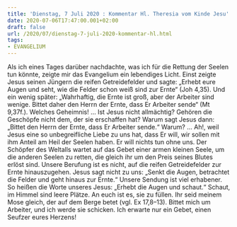 ```yaml
---
title: 'Dienstag, 7 Juli 2020 : Kommentar Hl. Theresia vom Kinde Jesu'
date: 2020-07-06T17:47:00.001+02:00
draft: false
url: /2020/07/dienstag-7-juli-2020-kommentar-hl.html
tags: 
- EVANGELIUM
---
```


Als ich eines Tages darüber nachdachte, was ich für die Rettung der Seelen tun könnte, zeigte mir das Evangelium ein lebendiges Licht. Einst zeigte Jesus seinen Jüngern die reifen Getreidefelder und sagte: „Erhebt eure Augen und seht, wie die Felder schon weiß sind zur Ernte“ (Joh 4,35). Und ein wenig später: „Wahrhaftig, die Ernte ist groß, aber der Arbeiter sind wenige. Bittet daher den Herrn der Ernte, dass Er Arbeiter sende“ (Mt 9,37f.). Welches Geheimnis! … Ist Jesus nicht allmächtig? Gehören die Geschöpfe nicht dem, der sie erschaffen hat? Warum sagt Jesus dann: „Bittet den Herrn der Ernte, dass Er Arbeiter sende.“ Warum? … Ah!, weil Jesus eine so unbegreifliche Liebe zu uns hat, dass Er will, wir sollen mit ihm Anteil am Heil der Seelen haben. Er will nichts tun ohne uns. Der Schöpfer des Weltalls wartet auf das Gebet einer armen kleinen Seele, um die anderen Seelen zu retten, die gleich ihr um den Preis seines Blutes erlöst sind. Unsere Berufung ist es nicht, auf die reifen Getreidefelder zur Ernte hinauszugehen. Jesus sagt nicht zu uns: „Senkt die Augen, betrachtet die Felder und geht hinaus zur Ernte.“ Unsere Sendung ist viel erhabener. So heißen die Worte unseres Jesus: „Erhebt die Augen und schaut.“ Schaut, im Himmel sind leere Plätze. An euch ist es, sie zu füllen. Ihr seid meinem Mose gleich, der auf dem Berge betet (vgl. Ex 17,8–13). Bittet mich um Arbeiter, und ich werde sie schicken. Ich erwarte nur ein Gebet, einen Seufzer eures Herzens!